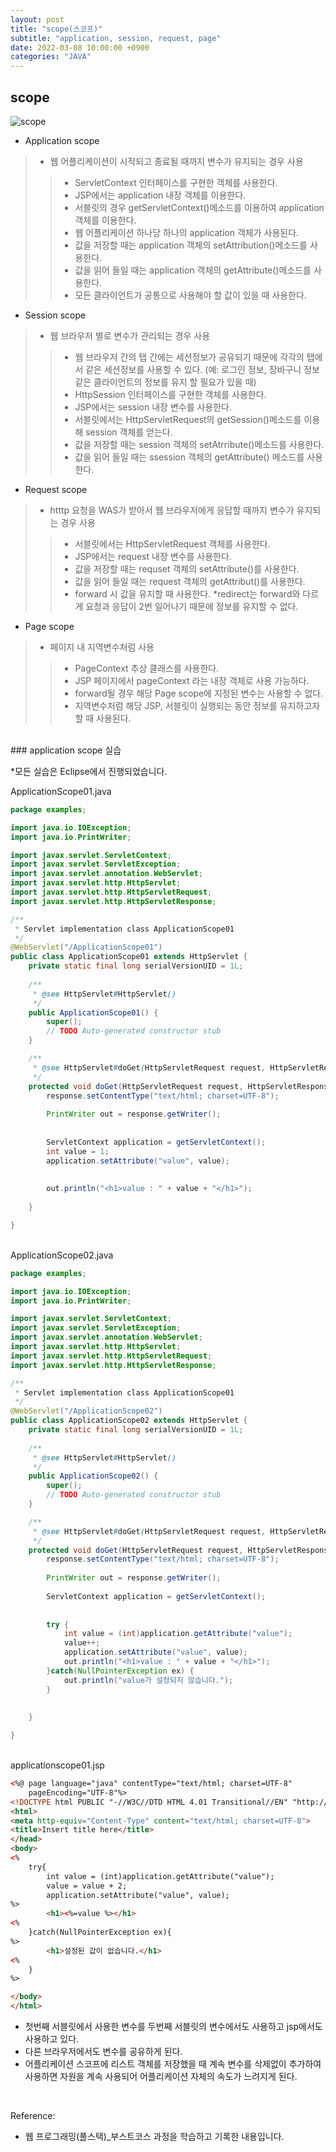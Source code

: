 ```yaml
---
layout: post
title: "scope(스코프)"
subtitle: "application, session, request, page"
date: 2022-03-08 10:00:00 +0900
categories: "JAVA"
---
```


## scope 

![scope](/img/posts/javaetc/scope.jpg)


- Application scope
> - 웹 어플리케이션이 시작되고 종료될 때까지 변수가 유지되는 경우 사용
> > - ServletContext 인터페이스를 구현한 객체를 사용한다.
> > - JSP에서는 application 내장 객체를 이용한다.
> > - 서블릿의 경우 getServletContext()메소드를 이용하여 application 객체를 이용한다. 
> > - 웹 어플리케이션 하나당 하나의 application 객체가 사용된다.
> > - 값을 저장할 때는 application 객체의 setAttribution()메소드를 사용한다. 
> > - 값을 읽어 들일 때는 application 객체의 getAttribute()메소드를 사용한다.
> > - 모든 클라이언트가 공통으로 사용해야 할 값이 있을 때 사용한다. 

- Session scope
> - 웹 브라우저 별로 변수가 관리되는 경우 사용
> > - 웹 브라우저 간의 탭 간에는 세션정보가 공유되기 때문에 각각의 탭에서 같은 세션정보를 사용할 수 있다. (예: 로그인 정보, 장바구니 정보 같은  클라이언트의 정보를 유지 할 필요가 있을 때)
> > - HttpSession 인터페이스를 구현한 객체를 사용한다.
> > - JSP에서는 session 내장 변수를 사용한다.
> > - 서블릿에서는 HttpServletRequest의 getSession()메소드를 이용해 session 객체를 얻는다.
> > - 값을 저장할 때는 session 객체의 setAtrribute()메소드를 사용한다.
> > - 값을 읽어 들일 때는 ssession 객체의 getAttribute() 메소드를 사용한다.


- Request scope
> - htttp 요청을 WAS가 받아서 웹 브라우저에게 응답할 때까지 변수가 유지되는 경우 사용
> > - 서블릿에서는 HttpServletRequest 객체를 사용한다. 
> > - JSP에서는 request 내장 변수를 사용한다.
> > - 값을 저장할 때는 requset 객체의 setAttribute()를 사용한다.
> > - 값을 읽어 들일 때는 request 객체의 getAttribut()를 사용한다.
> > - forward 시 값을 유지할 때 사용한다. 
> > *redirect는 forward와 다르게 요청과 응답이 2번 일어나기 때문에 정보를 유지할 수 없다. 

- Page scope
> - 페이지 내 지역변수처럼 사용
> > - PageContext 추상 클래스를 사용한다.
> > - JSP 페이지에서 pageContext 라는 내장 객체로 사용 가능하다.
> > - forward될 경우 해당 Page scope에 지정된 변수는 사용할 수 없다.
> > - 지역변수처럼 해당 JSP, 서블릿이 실행되는 동안 정보를 유지하고자 할 때 사용된다.

<br>
### application scope 실습

*모든 실습은 Eclipse에서 진행되었습니다.

ApplicationScope01.java
```java
package examples;

import java.io.IOException;
import java.io.PrintWriter;

import javax.servlet.ServletContext;
import javax.servlet.ServletException;
import javax.servlet.annotation.WebServlet;
import javax.servlet.http.HttpServlet;
import javax.servlet.http.HttpServletRequest;
import javax.servlet.http.HttpServletResponse;

/**
 * Servlet implementation class ApplicationScope01
 */
@WebServlet("/ApplicationScope01")
public class ApplicationScope01 extends HttpServlet {
    private static final long serialVersionUID = 1L;
       
    /**
     * @see HttpServlet#HttpServlet()
     */
    public ApplicationScope01() {
        super();
        // TODO Auto-generated constructor stub
    }

    /**
     * @see HttpServlet#doGet(HttpServletRequest request, HttpServletResponse response)
     */
    protected void doGet(HttpServletRequest request, HttpServletResponse response) throws ServletException, IOException {
        response.setContentType("text/html; charset=UTF-8");
        
        PrintWriter out = response.getWriter();
        
        
        ServletContext application = getServletContext();
        int value = 1;
        application.setAttribute("value", value);
        
        
        out.println("<h1>value : " + value + "</h1>");
        
    }

}
```
<br>
ApplicationScope02.java

```java
package examples;

import java.io.IOException;
import java.io.PrintWriter;

import javax.servlet.ServletContext;
import javax.servlet.ServletException;
import javax.servlet.annotation.WebServlet;
import javax.servlet.http.HttpServlet;
import javax.servlet.http.HttpServletRequest;
import javax.servlet.http.HttpServletResponse;

/**
 * Servlet implementation class ApplicationScope01
 */
@WebServlet("/ApplicationScope02")
public class ApplicationScope02 extends HttpServlet {
    private static final long serialVersionUID = 1L;
       
    /**
     * @see HttpServlet#HttpServlet()
     */
    public ApplicationScope02() {
        super();
        // TODO Auto-generated constructor stub
    }

    /**
     * @see HttpServlet#doGet(HttpServletRequest request, HttpServletResponse response)
     */
    protected void doGet(HttpServletRequest request, HttpServletResponse response) throws ServletException, IOException {
        response.setContentType("text/html; charset=UTF-8");
        
        PrintWriter out = response.getWriter();
        
        ServletContext application = getServletContext();
        
        
        try {
            int value = (int)application.getAttribute("value");
            value++;
            application.setAttribute("value", value);
            out.println("<h1>value : " + value + "</h1>");
        }catch(NullPointerException ex) {
            out.println("value가 설정되지 않습니다.");
        }
        
        
    }

}
```
<br>
applicationscope01.jsp

```html
<%@ page language="java" contentType="text/html; charset=UTF-8"
    pageEncoding="UTF-8"%>
<!DOCTYPE html PUBLIC "-//W3C//DTD HTML 4.01 Transitional//EN" "http://www.w3.org/TR/html4/loose.dtd">
<html>
<meta http-equiv="Content-Type" content="text/html; charset=UTF-8">
<title>Insert title here</title>
</head>
<body>
<%
    try{
        int value = (int)application.getAttribute("value");
        value = value + 2;
        application.setAttribute("value", value);
%>
        <h1><%=value %></h1>
<%        
    }catch(NullPointerException ex){
%>
        <h1>설정된 값이 없습니다.</h1>
<%        
    }
%>

</body>
</html>
```

- 첫번째 서블릿에서 사용한 변수를 두번째 서블릿의 변수에서도 사용하고 jsp에서도 사용하고 있다.
- 다른 브라우저에서도 변수를 공유하게 된다. 
- 어플리케이션 스코프에 리스트 객체를 저장했을 때 계속 변수를 삭제없이 추가하여 사용하면 자원을 계속 사용되어 어플리케이션 자체의 속도가 느려지게 된다. 

<br>

Reference:
- 웹 프로그래밍(풀스택)_부스트코스 과정을 학습하고 기록한 내용입니다. 
